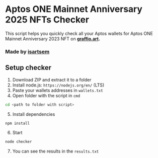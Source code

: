 # Aptos ONE Mainnet Anniversary 2025 NFTs Checker

This script helps you quickly check all your Aptos wallets for Aptos ONE Mainnet Anniversary 2023 NFT on <b>[graffio.art](https://graffio.art/).</b>

### Made by <b>[isartsem](https://t.me/isartem)</b>

## Setup checker

1) Download ZIP and extract it to a folder
2) Install node.js: `https://nodejs.org/en/` (LTS)
3) Paste your wallets addresses in `wallets.txt`
4) Open folder with the script in `cmd`
```bash
cd <path to folder with script>
```
5) Install dependencies
```bash
npm install
```
6) Start
```bash
node checker
```
7) You can see the results in the `results.txt`
